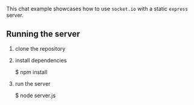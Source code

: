 

This chat example showcases how to use `socket.io` with a static `express` server.

## Running the server

1) clone the repository

2) install dependencies

    $ npm install

3) run the server

    $ node server.js


